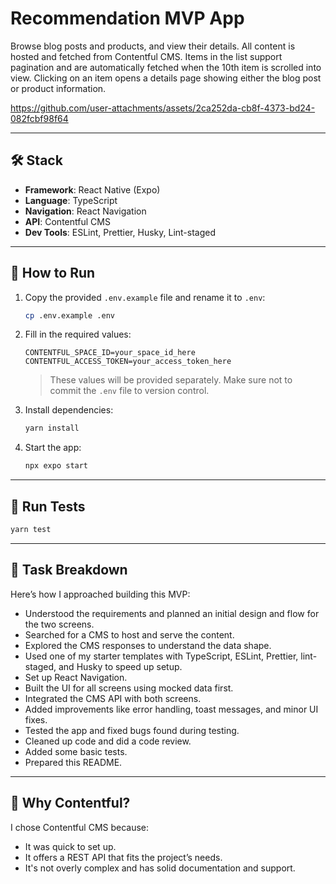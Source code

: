 # Recommendation MVP App

Browse blog posts and products, and view their details. All content is hosted and fetched from Contentful CMS. Items in the list support pagination and are automatically fetched when the 10th item is scrolled into view. Clicking on an item opens a details page showing either the blog post or product information.


https://github.com/user-attachments/assets/2ca252da-cb8f-4373-bd24-082fcbf98f64


---

## 🛠 Stack

- **Framework**: React Native (Expo)
- **Language**: TypeScript
- **Navigation**: React Navigation
- **API**: Contentful CMS
- **Dev Tools**: ESLint, Prettier, Husky, Lint-staged

---

## 🚀 How to Run

1. Copy the provided `.env.example` file and rename it to `.env`:

   ```bash
   cp .env.example .env
   ```

2. Fill in the required values:

   ```env
   CONTENTFUL_SPACE_ID=your_space_id_here
   CONTENTFUL_ACCESS_TOKEN=your_access_token_here
   ```

   > These values will be provided separately. Make sure not to commit the `.env` file to version control.

3. Install dependencies:

   ```bash
   yarn install
   ```

4. Start the app:
   ```bash
   npx expo start
   ```

---

## 🧪 Run Tests

```bash
yarn test
```

---

## 🧩 Task Breakdown

Here’s how I approached building this MVP:

- Understood the requirements and planned an initial design and flow for the two screens.
- Searched for a CMS to host and serve the content.
- Explored the CMS responses to understand the data shape.
- Used one of my starter templates with TypeScript, ESLint, Prettier, lint-staged, and Husky to speed up setup.
- Set up React Navigation.
- Built the UI for all screens using mocked data first.
- Integrated the CMS API with both screens.
- Added improvements like error handling, toast messages, and minor UI fixes.
- Tested the app and fixed bugs found during testing.
- Cleaned up code and did a code review.
- Added some basic tests.
- Prepared this README.

---

## 🤔 Why Contentful?

I chose Contentful CMS because:

- It was quick to set up.
- It offers a REST API that fits the project’s needs.
- It's not overly complex and has solid documentation and support.
